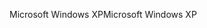 <span data-ttu-id="3b0af-101">Microsoft Windows XP</span><span class="sxs-lookup"><span data-stu-id="3b0af-101">Microsoft Windows XP</span></span>